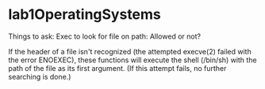 # lab1OperatingSystems


Things to ask:
Exec to look for file on path: Allowed or not?

If the header of a file isn't recognized (the attempted execve(2) failed with the error ENOEXEC), these functions will execute the shell (/bin/sh) with the path of the file as its first argument. (If this attempt fails, no further searching is done.)
